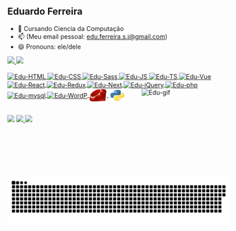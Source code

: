## Eduardo Ferreira



- 🌱 Cursando Ciencia da Computação
- 📫 (Meu email pessoal: edu.ferreira.s.j@gmail.com)
- 😄 Pronouns: ele/dele

<div>
  <a href ="https://github.com/3duardoJr">
  <img height="151em" src="https://github-readme-stats.vercel.app/api?username=3duardoJr&show_icons=true&theme=tokyonight&include_all_commits-true&count_private=true"/>
  <img height="151em" src="https://github-readme-stats.vercel.app/api/top-langs/?username=3duardoJr&layout=compact&langs_count=16&theme=tokyonight"/>
</div>
<div style="display: inline_block"><br>
  <img align="center" alt="Edu-HTML" height="30" width="40" src="https://cdn.jsdelivr.net/gh/devicons/devicon/icons/html5/html5-original.svg"> 
  <img align="center" alt="Edu-CSS" height="30" width="40" src="https://cdn.jsdelivr.net/gh/devicons/devicon/icons/css3/css3-original.svg">
  <img align="center" alt="Edu-Sass" height="30" width="40" src="https://cdn.jsdelivr.net/gh/devicons/devicon/icons/sass/sass-original.svg">  
  <img align="center" alt="Edu-JS" height="30" width="40" src="https://cdn.jsdelivr.net/gh/devicons/devicon/icons/javascript/javascript-original.svg">
  <img align="center" alt="Edu-TS" height="30" width="40" src="https://cdn.jsdelivr.net/gh/devicons/devicon/icons/typescript/typescript-original.svg">  
  <img align="center" alt="Edu-Vue" height="30" width="40" src="https://cdn.jsdelivr.net/gh/devicons/devicon/icons/vuejs/vuejs-plain.svg">  
  <img align="center" alt="Edu-React" height="30" width="40" src="https://cdn.jsdelivr.net/gh/devicons/devicon/icons/react/react-original.svg">  
  <img align="center" alt="Edu-Redux" height="30" width="40" src="https://cdn.jsdelivr.net/gh/devicons/devicon/icons/redux/redux-original.svg">  
  <img align="center" alt="Edu-Next" height="30" width="40" src="https://cdn.jsdelivr.net/gh/devicons/devicon/icons/nextjs/nextjs-line.svg">  
  <img align="center" alt="Edu-jQuery" height="30" width="40" src="https://cdn.jsdelivr.net/gh/devicons/devicon/icons/jquery/jquery-original.svg">  
  <img align="center" alt="Edu-php" height="30" width="40" src="https://cdn.jsdelivr.net/gh/devicons/devicon/icons/php/php-plain.svg">  
  <img align="center" alt="Edu-mysql" height="30" width="40" src="https://cdn.jsdelivr.net/gh/devicons/devicon/icons/mysql/mysql-original.svg"> 
  <img align="center" alt="Edu-WordP" height="30" width="40" src="https://cdn.jsdelivr.net/gh/devicons/devicon/icons/wordpress/wordpress-original.svg">  
  <img align="center" alt="Edu-Rb" height="30" width="40" src="https://raw.githubusercontent.com/devicons/devicon/master/icons/ruby/ruby-original.svg">
  <img align="center" alt="Edu-Py" height="30" width="40" src="https://raw.githubusercontent.com/devicons/devicon/master/icons/python/python-original.svg">
  <img align="right" alt="Edu-gif" height="200" width="200" src="https://media.giphy.com/media/UHFghrnINQp7OxvpoP/giphy.gif?cid=790b761121c1c55455378bd731d8e7a4e3548f8394cd3826&rid=giphy.gif&ct=g">
</div>

  ##
  
<div>
   <a href="https://discord.gg/QEUpQU6ZUg" target="_blank"><img src="https://img.shields.io/badge/Discord-7289DA?style=for-the-badge&logo=discord&logoColor=white" target="_blank"></a> 
    <a href="https://is.gd/jbQrVI" target="_blank"><img src="https://img.shields.io/badge/WhatsApp-25D366?style=for-the-badge&logo=whatsapp&logoColor=white" target="_blank">
  </a> 
  <a href="https://is.gd/XHBiTB" target="_blank"><img src="https://img.shields.io/badge/Telegram-2CA5E0?style=for-the-badge&logo=telegram&logoColor=white" target="_blank">
  </a>
  
  ![Snake animation](https://github.com/3duardoJr/3duardoJr/blob/output/github-contribution-grid-snake.svg)
</div>
